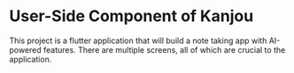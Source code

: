 # User-Side Component of Kanjou

This project is a flutter application that will build a note taking app with AI-powered features. There are multiple screens, all of which are crucial to the application. 